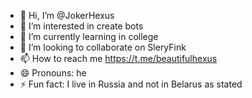 - 👋 Hi, I’m @JokerHexus
- 👀 I’m interested in create bots
- 🌱 I’m currently learning in college
- 💞️ I’m looking to collaborate on SleryFink
- 📫 How to reach me https://t.me/beautifulhexus
- 😄 Pronouns: he
- ⚡ Fun fact: I live in Russia and not in Belarus as stated

<!---

--->
